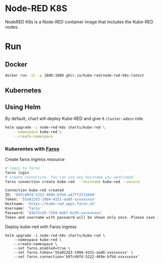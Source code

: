 # Node-RED K8S

NodeRED K8s is a Node-RED container image that includes the Kube-RED nodes.

# Run

## Docker

```bash
docker run -it -p 1880:1880 ghcr.io/kube-red/node-red-k8s:latest
```

## Kubernetes

## Using Helm

By default, chart will deploy Kube-RED and give it `cluster-admin` role.

```bash
helm upgrade -i node-red-k8s charts/kube-red \
    --namespace kube-red \
    --create-namespace
```

### Kuberentes with [Faros](https://github.com/faroshq/faros-ingress)

Create faros ingress resource

```bash
# login to faros
faros login
# create connection. You can use any hostname you want/need
faros connection create kube-red  --hostname kube-red --secure

Connection kube-red created
ID: 'b97c40fd-5222-469e-bfb4-a477f2f234e0'
Token: '55a022d3-1904-4151-aad6-xxxxxxxxx'
Hostname: 'https://kube-red.apps.faros.sh'
Username: 'faros'
Password: '83e72cd5-71b9-4eb7-bc93-xxxxxxxxx'
Token and username with password will be shown only once. Please save it now

```

Deploy kube-red with Faros ingress
```
helm upgrade -i node-red-k8s charts/kube-red \
    --namespace kube-red \
    --create-namespace \
    --set faros.enabled=true \
    --set faros.token='55a022d3-1904-4151-aad6-xxxxxxxxx' \
    --set faros.connection='b97c40fd-5222-469e-bfb4-xxxxxxxxx'
```
